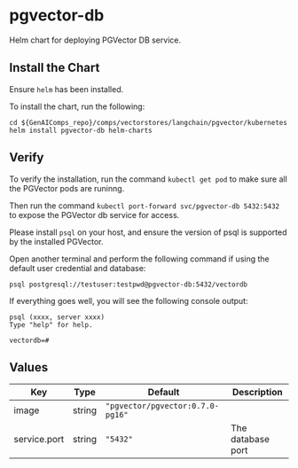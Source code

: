 # pgvector-db

Helm chart for deploying PGVector DB service.

## Install the Chart

Ensure `helm` has been installed.

To install the chart, run the following:

```console
cd ${GenAIComps_repo}/comps/vectorstores/langchain/pgvector/kubernetes
helm install pgvector-db helm-charts
```

## Verify

To verify the installation, run the command `kubectl get pod` to make sure all the PGVector pods are runinng.

Then run the command `kubectl port-forward svc/pgvector-db 5432:5432` to expose the PGVector db service for access.

Please install `psql` on your host, and ensure the version of psql is supported by the installed PGVector.

Open another terminal and perform the following command if using the default user credential and database:
```
psql postgresql://testuser:testpwd@pgvector-db:5432/vectordb
```
If everything goes well, you will see the following console output:
```
psql (xxxx, server xxxx)
Type "help" for help.

vectordb=# 
```

## Values

| Key                          | Type   | Default                          | Description            |
| ---------------------------- | ------ | -------------------------------- | ---------------------- |
| image                        | string | `"pgvector/pgvector:0.7.0-pg16"` |                        |
| service.port                 | string | `"5432"`                         | The database port      |
